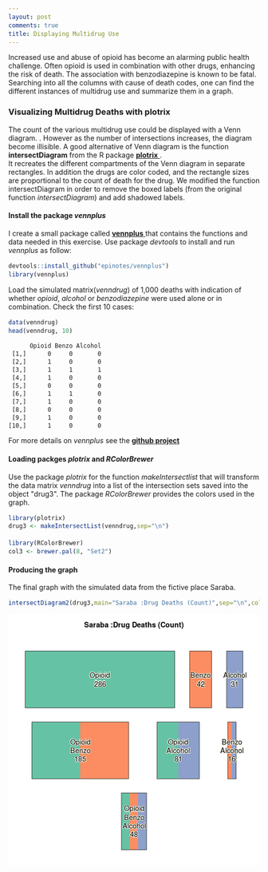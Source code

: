 ```yaml
---   
layout: post
comments: true  
title: Displaying Multidrug Use
---  
```


Increased use and abuse of opioid has become an alarming public health challenge. Often opioid is used in combination with other drugs, enhancing the risk of death. The association with benzodiazepine is known to be fatal. Searching into all the columns with cause of death codes, one can find the different instances of multidrug use and summarize them in a graph.

### Visualizing Multidrug Deaths with plotrix

The count of the various multidrug use could be displayed with a Venn diagram. . However as the number of intersections increases, the diagram become illisible. A good alternative of Venn diagram is the function **intersectDiagram** from the R package <a href="https://cran.r-project.org/web/packages/plotrix/index.html" target="_blank"> **plotrix** </a>.   
It recreates the different compartments of the Venn diagram in separate rectangles. In addition the drugs are color coded, and the rectangle sizes are proportional to the count of death for the drug.
We modified the function intersectDiagram in order to remove the boxed labels (from the original function *intersectDiagram*) and add shadowed labels.

#### Install the package *vennplus*

I create a small package called <a href="https://github.com/epinotes/vennplus" target="_blank"> **vennplus** </a> that contains the functions and data needed in this exercise.
 Use package *devtools* to install and run *vennplus* as follow:


```r
devtools::install_github("epinotes/vennplus")
library(vennplus)
```

Load the simulated matrix(*venndrug*) of 1,000 deaths with indication of whether *opioid*, *alcohol* or *benzodiazepine* were used alone or in combination. Check the first 10 cases:


```r
data(venndrug)
head(venndrug, 10)
```

```
      Opioid Benzo Alcohol
 [1,]      0     0       0
 [2,]      1     0       0
 [3,]      1     1       1
 [4,]      1     0       0
 [5,]      0     0       0
 [6,]      1     1       0
 [7,]      1     0       0
 [8,]      0     0       0
 [9,]      1     0       0
[10,]      1     0       0
```

For more details on *vennplus* see the [**github project**](https://github.com/epinotes/vennplus)  
#### Loading packges *plotrix* and *RColorBrewer*

Use the package *plotrix* for the function *makeIntersectlist* that will transform the data matrix *venndrug* into a list of the intersection sets saved into the object "drug3".
The package *RColorBrewer* provides the colors used in the graph.


```r
library(plotrix)
drug3 <- makeIntersectList(venndrug,sep="\n")

library(RColorBrewer)
col3 <- brewer.pal(8, "Set2")
```

#### Producing the graph

The final graph with the simulated data from the fictive place Saraba.


```r
intersectDiagram2(drug3,main="Saraba :Drug Deaths (Count)",sep="\n",col=col3,cex = 1.2,bg="transparent", border = NA)
```

![plot of chunk unnamed-chunk-4](/figure/posts/2015-11-05-Displaying-Multidrug-Use/unnamed-chunk-4-1.png) 

